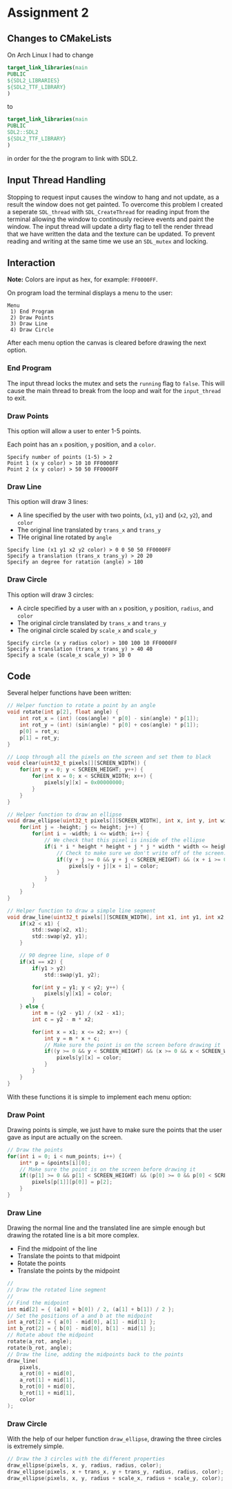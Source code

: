 # Assignment 2

## Changes to CMakeLists
On Arch Linux I had to change
```cmake
target_link_libraries(main
PUBLIC
${SDL2_LIBRARIES}
${SDL2_TTF_LIBRARY}
)
```
to
```cmake
target_link_libraries(main
PUBLIC
SDL2::SDL2
${SDL2_TTF_LIBRARY}
)
```
in order for the the program to link with SDL2.

## Input Thread Handling

Stopping to request input causes the window to hang and not update, as a result the window does not get painted. To overcome this problem I created a seperate `SDL_thread` with `SDL_CreateThread` for reading input from the terminal allowing the window to continously recieve events and paint the window. The input thread will update a dirty flag to tell the render thread that we have written the data and the texture can be updated. To prevent reading and writing at the same time we use an `SDL_mutex` and locking. 

## Interaction
__Note:__ Colors are input as hex, for example: `FF0000FF`.

On program load the terminal displays a menu to the user:

```
Menu
 1) End Program
 2) Draw Points
 3) Draw Line
 4) Draw Circle
```

After each menu option the canvas is cleared before drawing the next option.

### End Program
The input thread locks the mutex and sets the `running` flag to `false`.
This will cause the main thread to break from the loop and wait for the `input_thread` to exit.

### Draw Points
This option will allow a user to enter 1-5 points.

Each point has an `x` position, `y` position, and a `color`.

```
Specify number of points (1-5) > 2
Point 1 (x y color) > 10 10 FF0000FF
Point 2 (x y color) > 50 50 FF0000FF
```

### Draw Line
This option will draw 3 lines:
* A line specified by the user with two points, (`x1`, `y1`) and (`x2`, `y2`), and `color`
* The original line translated by `trans_x` and `trans_y`
* THe original line rotated by `angle`

```
Specify line (x1 y1 x2 y2 color) > 0 0 50 50 FF0000FF
Specify a translation (trans_x trans_y) > 20 20
Specify an degree for ratation (angle) > 180
```

### Draw Circle
This option will draw 3 circles:
* A circle specified by a user with an `x` position, `y` position, `radius`, and `color`
* The original circle translated by `trans_x` and `trans_y`
* The original circle scaled by `scale_x` and `scale_y`

```
Specify circle (x y radius color) > 100 100 10 FF0000FF
Specify a translation (trans_x trans_y) > 40 40
Specify a scale (scale_x scale_y) > 10 0
```

## Code

Several helper functions have been written:

```c
// Helper function to rotate a point by an angle
void rotate(int p[2], float angle) {
    int rot_x = (int) (cos(angle) * p[0] - sin(angle) * p[1]);
    int rot_y = (int) (sin(angle) * p[0] + cos(angle) * p[1]);
    p[0] = rot_x;
    p[1] = rot_y;
}
```

```c
// Loop through all the pixels on the screen and set them to black
void clear(uint32_t pixels[][SCREEN_WIDTH]) {
    for(int y = 0; y < SCREEN_HEIGHT; y++) {
        for(int x = 0; x < SCREEN_WIDTH; x++) {
            pixels[y][x] = 0x00000000;
        }
    }
}
```

```c
// Helper function to draw an ellipse
void draw_ellipse(uint32_t pixels[][SCREEN_WIDTH], int x, int y, int width, int height, int color) {
    for(int j = -height; j <= height; j++) {
        for(int i = -width; i <= width; i++) {
            // We check that this pixel is inside of the ellipse
            if(i * i * height * height + j * j * width * width <= height * height * width * width) {
                // Check to make sure we don't write off of the screen.
                if((y + j >= 0 && y + j < SCREEN_HEIGHT) && (x + i >= 0 && x + i < SCREEN_WIDTH)) {
                    pixels[y + j][x + i] = color;
                }
            }
        }
    }
}
```

```c
// Helper function to draw a simple line segment
void draw_line(uint32_t pixels[][SCREEN_WIDTH], int x1, int y1, int x2, int y2, int color) {
    if(x2 < x1) {
        std::swap(x2, x1);
        std::swap(y2, y1);
    }

    // 90 degree line, slope of 0
    if(x1 == x2) {
        if(y1 > y2)
            std::swap(y1, y2);

        for(int y = y1; y < y2; y++) {
            pixels[y][x1] = color;
        }
    } else {
        int m = (y2 - y1) / (x2 - x1);
        int c = y2 - m * x2;

        for(int x = x1; x <= x2; x++) {
            int y = m * x + c;
            // Make sure the point is on the screen before drawing it
            if((y >= 0 && y < SCREEN_HEIGHT) && (x >= 0 && x < SCREEN_WIDTH)) {
                pixels[y][x] = color;
            }
        }
    }
}
```

With these functions it is simple to implement each menu option:

### Draw Point
Drawing points is simple, we just have to make sure the points that the user gave as input are actually on the screen.

```c
// Draw the points
for(int i = 0; i < num_points; i++) {
    int* p = &points[i][0];
    // Make sure the point is on the screen before drawing it
    if((p[1] >= 0 && p[1] < SCREEN_HEIGHT) && (p[0] >= 0 && p[0] < SCREEN_WIDTH)) {
        pixels[p[1]][p[0]] = p[2];
    }
}
```

### Draw Line

Drawing the normal line and the translated line are simple enough but drawing the rotated line is  a bit more complex. 
* Find the midpoint of the line
* Translate the points to that midpoint
* Rotate the points
* Translate the points by the midpoint

```c
//
// Draw the rotated line segment
//
// Find the midpoint
int mid[2] = { (a[0] + b[0]) / 2, (a[1] + b[1]) / 2 };
// Set the positions of a and b at the midpoint
int a_rot[2] = { a[0] - mid[0],	a[1] - mid[1] };
int b_rot[2] = { b[0] - mid[0],	b[1] - mid[1] };
// Rotate about the midpoint
rotate(a_rot, angle);
rotate(b_rot, angle);
// Draw the line, adding the midpoints back to the points
draw_line(
    pixels,
    a_rot[0] + mid[0],
    a_rot[1] + mid[1],
    b_rot[0] + mid[0],
    b_rot[1] + mid[1],
    color
);
```

### Draw Circle

With the help of our helper function `draw_ellipse`, drawing the three circles is extremely simple.

```c
// Draw the 3 circles with the different properties
draw_ellipse(pixels, x, y, radius, radius, color);
draw_ellipse(pixels, x + trans_x, y + trans_y, radius, radius, color);
draw_ellipse(pixels, x, y, radius + scale_x, radius + scale_y, color);
```